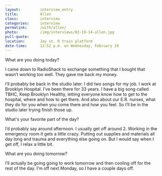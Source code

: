 ```yaml
---
layout:         interview_entry
title:          Allen
class:          interview
categories:     interview
permalink:      /with/allen/
photo:          /img/interviews/02-19-14-allen.jpg
pull-quote:
location:       Jay st. R train platform
date-time:      12:52 p.m. on Wednesday, February 19
---
```

<p class="question">What are you doing today?</p>
<p>I came down to RadioShack to exchange something that I bought that wasn’t working too well. They gave me back my money. </p>

<p>I’ll probably be back in the studio later. I did two songs for my job. I work at Brooklyn Hospital. I’ve been there for 33 years. I have a big song called TBHC, Keep Brooklyn Healthy, letting everyone know how to get to the hospital, where and how to get there. And also about our E.R. nurses, what they do for you when you come there and how you feel. So I’ll be in the studio later trying finish those up.
</p>

<p class="question">What's your favorite part of the day?</p>
<p>I’d probably say around afternoon. I usually get off around 2. Working in the emergency room it gets a little crazy. Putting out supplies and materials all day long and trauma and everything else going on. But I would say when I get off, I relax a little bit.</p>

<p class="question">What are you doing tomorrow?</p>
<p>I’ll actually be going going to work tomorrow and then cooling off for the rest of the day. I’m off next Monday, so I have a couple days off. </p>